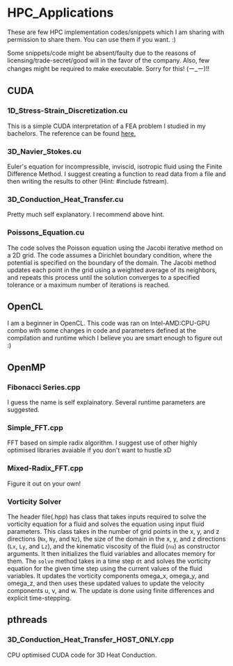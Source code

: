 # HPC_Applications
These are few HPC implementation codes/snippets which I am sharing with permission to share them. You can use them if you want. :)

Some snippets/code might be absent/faulty due to the reasons of licensing/trade-secret/good will in the favor of the company. Also, few changes might be required to make executable. Sorry for this! 
(ー_ー)!!

## CUDA

### 1D_Stress-Strain_Discretization.cu

This is a simple CUDA interpretation of a FEA problem I studied in my bachelors. The reference can be found [here.](http://rip.eng.hawaii.edu/wp-content/uploads/2020/11/me481-femfeaBoundaryConditionsFailureAnalysis-2020f.pdf)

### 3D_Navier_Stokes.cu

Euler's equation for incompressible, inviscid, isotropic fluid using the Finite Difference Method. I suggest creating a function to read data from a file and then writing the results to other (Hint: #include fstream).
  
### 3D_Conduction_Heat_Transfer.cu

Pretty much self explanatory. I recommend above hint.

### Poissons_Equation.cu

The code solves the Poisson equation using the Jacobi iterative method on a 2D grid. The code assumes a Dirichlet boundary condition, where the potential is specified on the boundary of the domain. The Jacobi method updates each point in the grid using a weighted average of its neighbors, and repeats this process until the solution converges to a specified tolerance or a maximum number of iterations is reached.
  
## OpenCL
  
I am a beginner in OpenCL. This code was ran on Intel-AMD:CPU-GPU combo with some changes in code and parameters defined at the compilation and runtime which I believe you are smart enough to figure out :)
  
## OpenMP

### Fibonacci Series.cpp
  
I guess the name is self explainatory. Several runtime parameters are suggested.
  
### Simple_FFT.cpp
  
FFT based on simple radix algorithm. I suggest use of other highly optimised libraries avaiable if you don't want to hustle xD
  
### Mixed-Radix_FFT.cpp
  
Figure it out on your own!

### Vorticity Solver

The header file(.hpp) has class that takes inputs required to solve the vorticity equation for a fluid and solves the equation using input fluid parameters. This class takes in the number of grid points in the x, y, and z directions (`Nx`, `Ny`, and `Nz`), the size of the domain in the x, y, and z directions (`Lx`, `Ly`, and `Lz`), and the kinematic viscosity of the fluid (`nu`) as constructor arguments. It then initializes the fluid variables and allocates memory for them. The `solve` method takes in a time step `dt` and solves the vorticity equation for the given time step using the current values of the fluid variables. It updates the vorticity components omega_x, omega_y, and omega_z, and then uses these updated values to update the velocity components u, v, and w. The update is done using finite differences and explicit time-stepping.
  
## pthreads
  
### 3D_Conduction_Heat_Transfer_HOST_ONLY.cpp

CPU optimised CUDA code for 3D Heat Conduction.
